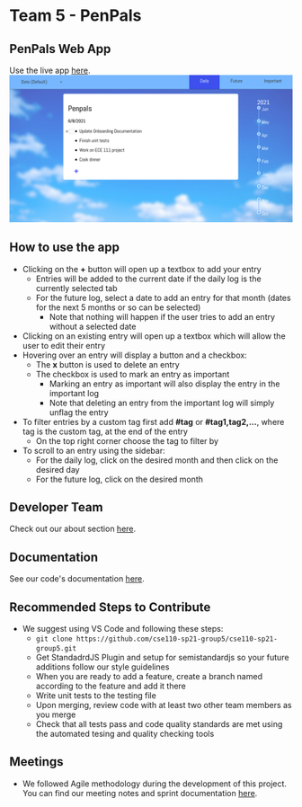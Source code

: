 # Team 5 - PenPals

## PenPals Web App
Use the live app [here](https://cse110-sp21-group5.github.io/cse110-sp21-group5/source/).
![Landing Page Screenshot](docs/media/landing_page_screenshot.png)

## How to use the app
- Clicking on the **+** button will open up a textbox to add your entry
  - Entries will be added to the current date if the daily log is the currently selected tab
  - For the future log, select a date to add an entry for that month (dates for the next 5 months or so can be selected)
    - Note that nothing will happen if the user tries to add an entry without a selected date 
- Clicking on an existing entry will open up a textbox which will allow the user to edit their entry
- Hovering over an entry will display a button and a checkbox:
   - The **x** button is used to delete an entry
   - The checkbox is used to mark an entry as important
     - Marking an entry as important will also display the entry in the important log
     - Note that deleting an entry from the important log will simply unflag the entry
 - To filter entries by a custom tag first add **#tag** or **#tag1,tag2,...**, where tag is the custom tag, at the end of the entry
    - On the top right corner choose the tag to filter by
 - To scroll to an entry using the sidebar:
    - For the daily log, click on the desired month and then click on the desired day 
    - For the future log, click on the desired month

## Developer Team
Check out our about section [here](admin/team.md).

## Documentation
See our code's documentation [here](https://cse110-sp21-group5.github.io/cse110-sp21-group5/docs/global.html).

## Recommended Steps to Contribute
- We suggest using VS Code and following these steps:
  - `git clone https://github.com/cse110-sp21-group5/cse110-sp21-group5.git`
  - Get StandadrdJS Plugin and setup for semistandardjs so your future additions follow our style guidelines
  - When you are ready to add a feature, create a branch named according to the feature and add it there
  - Write unit tests to the testing file
  - Upon merging, review code with at least two other team members as you merge
  - Check that all tests pass and code quality standards are met using the automated tesing and quality checking tools

## Meetings
- We followed Agile methodology during the development of this project. You can find our meeting notes and sprint documentation [here](admin/meetings).
